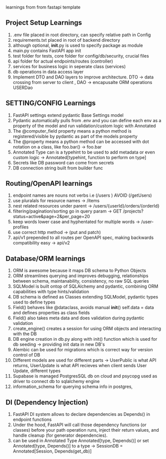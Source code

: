 learnings from from fastapi template

## Project Setup Learnings

1. .env file placed in root directory, can specify relative path in Config
2. requirements.txt placed in root of backend directory
3. although optional, **init**.py is used to specify package as module
4. main.py contains FastAPI app init
5. test folder for tests, core folder for config/db/security, crucial files
6. api folder for actual endpoints/routes (controller)
7. services for business logic in seperate class (services)
8. db operations in data access layer
9. Implement DTO and DAO layers to improve architecture. DTO -> data crossing from server to client , DAO -> encapusalte ORM operations USERDao

## SETTING/CONFIG Learnings

1. FastAPI settings extend pydantic Base Settings model
2. Pydantic automatically pulls from .env and you can define each env as a property of the model and run validation/custom logic with Annotated
3. The @computer_field property means a python method is registered/visible by pydantic as part of the models property
4. The @property means a python method can be accessed with dot notation on a class, like foo.bar() -> foo.bar
5. Annotated Type can is a typehint to be used to add metadata or even custom logic -> Annotated[typehint, function to perform on type]
6. Secrets like DB password can come from secrets
7. DB connection string built from builder func

## Routing/OpenAPI learnings

1. endpoint names are nouns not verbs i.e (/users ) AVOID (/getUsers)
2. use pluralals for resource names -> /items
3. nest related resources under parent -> /users/{userId}/orders/{orderId}
4. filtering/pagination/sorting go in query param -> GET /projects?status=active&page=2&per_page=20
5. keep words lower case and hyphentated for multiple words -> /user-profiles
6. use correct http method -> (put and patch)
7. api/v1 prepended to all routes per OpenAPI spec, making backwards compatibility easy -> api/v2

## Database/ORM learnings

1. ORM is awesome because it maps DB schema to Python Objects
2. ORM streamlines querying and improves debugging, relationships between schema, maintanability, consistency, no raw SQL queries
3. SQLModel is built ontop of SQLAlchemy and pydantic, combining ORM capabilities with type hints/validation
4. DB schema is defined as Classes extending SQLModel, pydantic types used to define types
5. Field() behaves like @dataclass, avoids manual **init**() self.data = data and defines properties as class fields
6. Field() also takes meta data and does validation during pydantic validation
7. create_engine() creates a session for using ORM objects and interacting with the DB
8. DB engine creation in db.py along with init() function which is used for db seeding -> providing init data in new DB's
9. Alembic can be used for migrations which is correct way for version control of DB
10. Different models are used for different parts -> UserPublic is what API returns, UserUpdate is what API recieves when client sends User Update, different types
11. Supabase is managed PostgresSQL db on cloud and psycopg used as driver to connect db to sqlalchemy engine
12. information_schema for querying schema info in postgres,

## DI (Dependency Injection)

1. FastAPI DI system allows to declare dependencies as Depends() in endpoint functions
2. Under the hood, FastAPI will call those dependency functions (or classes) before your path operation runs, inject their return values, and handle cleanup (for generator dependencies).
3. can be used in Annotated Type Annotated[type, Depends()] or set Annotated[type, Depends()]
   to a type -> SessionDB = Annotated[Session, Depends(get_db)]
